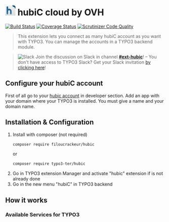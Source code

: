 # ![hubiC](ext_icon.png) hubiC cloud by OVH

[![Build Status](https://travis-ci.org/filoucrackeur/hubic.svg?branch=master)](https://travis-ci.org/filoucrackeur/hubic) 
[![Coverage Status](https://coveralls.io/repos/github/romm/formz/badge.svg?branch=master)](https://coveralls.io/github/romm/formz?branch=master) 
[![Scrutinizer Code Quality](https://scrutinizer-ci.com/g/romm/formz/badges/quality-score.png?b=master)](https://scrutinizer-ci.com/g/romm/formz/?branch=master) 

> This extension lets you connect as many hubiC account as you want with TYPO3. You can manage the accounts in a TYPO3 backend module.

> ![Slack](http://betanews.com/wp-content/uploads/2015/03/slack_logo-50x50.jpg) Join the discussion on Slack in channel [**#ext-hubic**](https://typo3.slack.com/messages/ext-hubic)! – You don't have access to TYPO3 Slack? Get your Slack invitation [by clicking here](https://forger.typo3.org/slack)!

## Configure your hubiC account

First of all go to your [hubic account](https://hubic.com/home/browser/developers/) in developer section.
Add an app with your domain where your TYPO3 is installed. You must give a name and your domain name.

## Installation & Configuration

1. Install with composer (not required)
    ```bash
    composer require filoucrackeur/hubic
    ```
    or
    ```bash
    composer require typo3-ter/hubic
    ```
2. Go in TYPO3 extension Manager and activate "hubic" extension if is not already done
3. Go in the new menu "hubiC" in TYPO3 backend


## How it works


### Available Services for TYPO3
